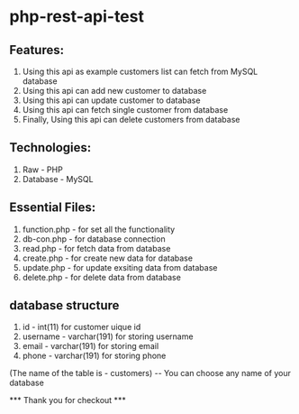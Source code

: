 ﻿# php-rest-api-test

## Features:
1. Using this api as example customers list can fetch from MySQL database
2. Using this api can add new customer to database
3. Using this api can update customer to database
4. Using this api can fetch single customer from database
5. Finally, Using this api can delete customers from database

## Technologies:
1. Raw - PHP
2. Database - MySQL

## Essential Files:
1. function.php - for set all the functionality
2. db-con.php - for database connection
3. read.php - for fetch data from database 
4. create.php - for create new data for database
5. update.php - for update exsiting data from database
6. delete.php - for delete data from database

## database structure
1. id - int(11) for customer uique id
2. username - varchar(191) for storing username
3. email - varchar(191) for storing email
4. phone - varchar(191) for storing phone

(The name of the table is - customers)
-- You can choose any name of your database

*** Thank you for checkout ***
